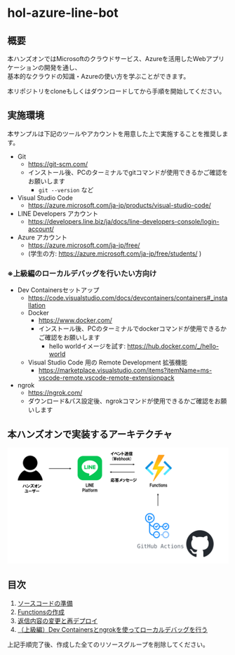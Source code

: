 # hol-azure-line-bot
## 概要
本ハンズオンではMicrosoftのクラウドサービス、Azureを活用したWebアプリケーションの開発を通し、  
基本的なクラウドの知識・Azureの使い方を学ぶことができます。  
  
本リポジトリをcloneもしくはダウンロードしてから手順を開始してください。

## 実施環境
本サンプルは下記のツールやアカウントを用意した上で実施することを推奨します。
- Git
    - https://git-scm.com/
    - インストール後、PCのターミナルでgitコマンドが使用できるかご確認をお願いします
        - `git --version` など
- Visual Studio Code
    - https://azure.microsoft.com/ja-jp/products/visual-studio-code/
- LINE Developers アカウント
    - https://developers.line.biz/ja/docs/line-developers-console/login-account/
- Azure アカウント
    - https://azure.microsoft.com/ja-jp/free/
    - (学生の方: https://azure.microsoft.com/ja-jp/free/students/ )

### ※上級編のローカルデバッグを行いたい方向け
- Dev Containersセットアップ
    - https://code.visualstudio.com/docs/devcontainers/containers#_installation
    - Docker
        - https://www.docker.com/
        - インストール後、PCのターミナルでdockerコマンドが使用できるかご確認をお願いします
            - hello worldイメージを試す: https://hub.docker.com/_/hello-world
    - Visual Studio Code 用の Remote Development 拡張機能
        - https://marketplace.visualstudio.com/items?itemName=ms-vscode-remote.vscode-remote-extensionpack
- ngrok
    - https://ngrok.com/
    - ダウンロード&パス設定後、ngrokコマンドが使用できるかご確認をお願いします

## 本ハンズオンで実装するアーキテクチャ
![アーキテクチャ図](./docs/images/hol-azure-line-bot-architecture.png)

## 目次
1. [ソースコードの準備](./docs/1-prepare-sourcecode.md)
2. [Functionsの作成](./docs/2-functions-create.md)
3. [返信内容の変更と再デプロイ](/docs/3-reply-redeploy.md)
4. [（上級編）Dev Containersとngrokを使ってローカルデバッグを行う](/docs/4-document-suppliment.md)

上記手順完了後、作成した全てのリソースグループを削除してください。
